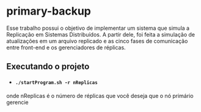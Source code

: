 # primary-backup

Esse trabalho possui o objetivo de implementar um sistema que simula a Replicação em Sistemas Distribuídos. A partir dele, foi feita a simulação de atualizações em um arquivo replicado e as cinco fases de comunicação entre front-end e os gerenciadores de réplicas.

## Executando o projeto 
- #### `./startProgram.sh -r nReplicas`
 onde nReplicas é o número de réplicas que você deseja que o nó primário gerencie
